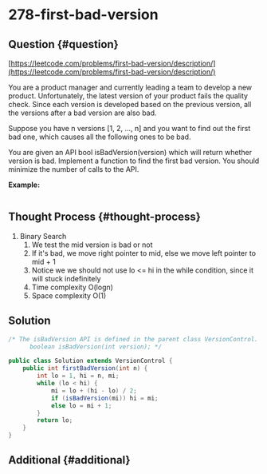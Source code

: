 # 278-first-bad-version

## Question {#question}

[https://leetcode.com/problems/first-bad-version/description/](https://leetcode.com/problems/first-bad-version/description/)

You are a product manager and currently leading a team to develop a new product. Unfortunately, the latest version of your product fails the quality check. Since each version is developed based on the previous version, all the versions after a bad version are also bad.

Suppose you have n versions \[1, 2, ..., n\] and you want to find out the first bad one, which causes all the following ones to be bad.

You are given an API bool isBadVersion\(version\) which will return whether version is bad. Implement a function to find the first bad version. You should minimize the number of calls to the API.

**Example:**

```text

```

## Thought Process {#thought-process}

1. Binary Search
   1. We test the mid version is bad or not
   2. If it's bad, we move right pointer to mid, else we move left pointer to mid + 1
   3. Notice we we should not use lo &lt;= hi in the while condition, since it will stuck indefinitely
   4. Time complexity O\(logn\)
   5. Space complexity O\(1\)

## Solution

```java
/* The isBadVersion API is defined in the parent class VersionControl.
      boolean isBadVersion(int version); */

public class Solution extends VersionControl {
    public int firstBadVersion(int n) {
        int lo = 1, hi = n, mi;
        while (lo < hi) {
            mi = lo + (hi - lo) / 2;
            if (isBadVersion(mi)) hi = mi;
            else lo = mi + 1;
        }
        return lo;
    }
}
```

## Additional {#additional}

